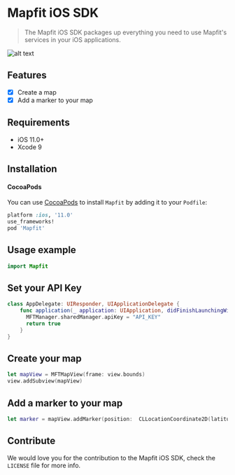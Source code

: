 
# Mapfit iOS SDK
> The Mapfit iOS SDK packages up everything you need to use Mapfit's services in your iOS applications.

![alt text](https://files.readme.io/4f8fbd6-DefaultMaker.png)


## Features

- [x] Create a map
- [x] Add a marker to your map

## Requirements

- iOS 11.0+
- Xcode 9

## Installation

#### CocoaPods
You can use [CocoaPods](http://cocoapods.org/) to install `Mapfit` by adding it to your `Podfile`:

```ruby
platform :ios, '11.0'
use_frameworks!
pod 'Mapfit'
```

## Usage example

```swift
import Mapfit
```

## Set your API Key

```swift
class AppDelegate: UIResponder, UIApplicationDelegate {
    func application(_ application: UIApplication, didFinishLaunchingWithOptions launchOptions: [UIApplicationLaunchOptionsKey: Any]?) -> Bool {
      MFTManager.sharedManager.apiKey = "API_KEY"
      return true
    }
}
```


## Create your map

```swift
let mapView = MFTMapView(frame: view.bounds)
view.addSubview(mapView)
```


## Add a marker to your map

```swift
let marker = mapView.addMarker(position:  CLLocationCoordinate2D(latitude: 40.74699, longitude: -73.98742))
```

## Contribute

We would love you for the contribution to the Mapfit iOS SDK, check the ``LICENSE`` file for more info.
